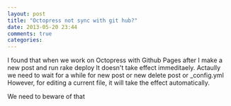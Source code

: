 ```yaml
---
layout: post
title: "Octopress not sync with git hub?"
date: 2013-05-20 23:44
comments: true
categories: 
---
```

I found that when we work on Octopress with Github Pages
after I make a new post and run rake deploy
It doesn't take effect immeditaely.
Actaully we need to wait for a while for new post or new delete post or _config.yml
However, for editing a current file, it will take the effect automatically.

We need to beware of that

